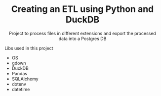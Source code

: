 <span id="top"></span>
<h1 align="center">Creating an ETL using Python and DuckDB </h1>

<div align="center">
	
  Project to process files in different extensions and export the processed data into a Postgres DB <br>

</div>

 
 
 Libs used in this project

 * OS
 * gdown
 * DuckDB
 * Pandas
 * SQLAlchemy
 * dotenv
 * datetime